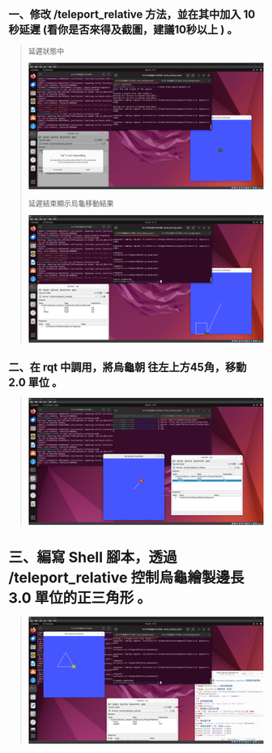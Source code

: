 ## 一、修改 /teleport_relative ⽅法，並在其中加⼊ 10 秒延遲 (看你是否來得及截圖，建議10秒以上 ) 。
>  延遲狀態中
>  
> ![Image 1](./lag1.png)
>  
>  延遲結束顯示烏龜移動結果
>  
>  ![Image 1](./lag完成.png)
>  
## 二、在 rqt 中調⽤，將烏⿔朝 往左上⽅45⾓，移動 2.0 單位 。
>  
> ![Image 2](./移動45度.png)
>  
# 三、編寫 Shell 腳本，透過 /teleport_relative 控制烏⿔繪製邊⻑ 3.0 單位的正三⾓形 。
>  
> ![Image 2](./三角形.png)
